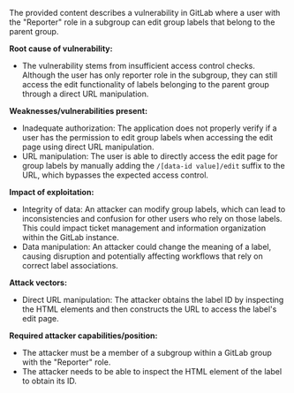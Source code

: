 The provided content describes a vulnerability in GitLab where a user with the "Reporter" role in a subgroup can edit group labels that belong to the parent group.

**Root cause of vulnerability:**
- The vulnerability stems from insufficient access control checks. Although the user has only reporter role in the subgroup, they can still access the edit functionality of labels belonging to the parent group through a direct URL manipulation.

**Weaknesses/vulnerabilities present:**
- Inadequate authorization: The application does not properly verify if a user has the permission to edit group labels when accessing the edit page using direct URL manipulation.
- URL manipulation: The user is able to directly access the edit page for group labels by manually adding the `/[data-id value]/edit` suffix to the URL, which bypasses the expected access control.

**Impact of exploitation:**
- Integrity of data: An attacker can modify group labels, which can lead to inconsistencies and confusion for other users who rely on those labels. This could impact ticket management and information organization within the GitLab instance.
- Data manipulation: An attacker could change the meaning of a label, causing disruption and potentially affecting workflows that rely on correct label associations.

**Attack vectors:**
- Direct URL manipulation: The attacker obtains the label ID by inspecting the HTML elements and then constructs the URL to access the label's edit page.

**Required attacker capabilities/position:**
- The attacker must be a member of a subgroup within a GitLab group with the "Reporter" role.
- The attacker needs to be able to inspect the HTML element of the label to obtain its ID.